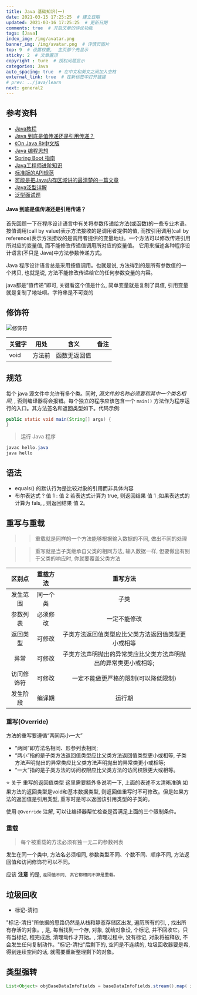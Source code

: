 ```yaml
---
title: Java 基础知识(一)
date: 2021-03-15 17:25:25  # 建立日期
updated: 2021-03-16 17:25:25  # 更新日期
comments: true  # 开启文章的评论功能
tags: [Java]
index_img: /img/avatar.png
banner_img: /img/avatar.png  # 详情页图片
top: 9  # 设置权重,  主页那个先显示
sticky: 2  # 文章置顶
copyright : ture  # 授权问题显示
categories: Java
auto_spacing: true  # 在中文和英文之间加入空格
external_link: true  # 在新标签中打开链接
# prev: ../java/learn
next: general2
---
```

<!-- [[toc]]  # 在页面显示目录 -->

## 参考资料

- [Java教程](http://c.biancheng.net/java/)
- [Java 到底是值传递还是引用传递？](https://www.zhihu.com/question/31203609)
- [《On Java 8》中文版](https://lingcoder.github.io/OnJava8/#/)
- [Java 编程思想](https://wizardforcel.gitbooks.io/thinking-in-java/content/)
- [Spring Boot 指南](https://snailclimb.gitee.io/springboot-guide/#/)
- [Java工程师进阶知识](https://adjava.netlify.app/#/)
- [标准版的API规范](http://jdk8_api.dev.jcstaff.club/)
- [可能是把Java内存区域讲的最清楚的一篇文章](https://github.com/Snailclimb/JavaGuide/blob/3965c02cc0f294b0bd3580df4868d5e396959e2e/Java%E7%9B%B8%E5%85%B3/%E5%8F%AF%E8%83%BD%E6%98%AF%E6%8A%8AJava%E5%86%85%E5%AD%98%E5%8C%BA%E5%9F%9F%E8%AE%B2%E7%9A%84%E6%9C%80%E6%B8%85%E6%A5%9A%E7%9A%84%E4%B8%80%E7%AF%87%E6%96%87%E7%AB%A0.md)
- [Java泛型详解](https://www.cnblogs.com/Blue-Keroro/p/8875898.html)
- [泛型面试题](https://cloud.tencent.com/developer/article/1033693)

#### Java 到底是值传递还是引用传递？

首先回顾一下在程序设计语言中有关将参数传递给方法(或函数)的一些专业术语。按值调用(call by value)表示方法接收的是调用者提供的值, 而按引用调用(call by reference)表示方法接收的是调用者提供的变量地址。一个方法可以修改传递引用所对应的变量值, 而不能修改传递值调用所对应的变量值。 它用来描述各种程序设计语言(不只是 Java)中方法参数传递方式。

Java 程序设计语言总是采用按值调用。也就是说, 方法得到的是所有参数值的一个拷贝, 也就是说, 方法不能修改传递给它的任何参数变量的内容。

java都是“值传递”即可,  关键看这个值是什么, 简单变量就是复制了具值, 引用变量就是复制了地址呗。字符串是不可变的

## 修饰符

![修饰符](/img/xiushifu.png)

关键字|用处|含义|备注
:---|:--:|:---:|:---:
void|方法前|函数无返回值|

## 规范

每个 java 源文件中允许有多个类。同时,  *源文件的名称必须要和其中一个类名相同*, , 否则编译器将会报错。每个独立的程序应该包含一个 `main()` 方法作为程序运行的入口。其方法签名和返回类型如下。代码示例:
```java
public static void main(String[] args) {
}
```

> 运行 Java 程序
```java
javac hello.java
java hello
```

## 语法

- equals() 的默认行为是比较对象的引用而非具体内容
- 布尔表达式 ? 值 1 : 值 2
若表达式计算为 true,  则返回结果 值 1 ;如果表达式的计算为 fals, , 则返回结果 值 2。

## 重写与重载

>> 重载就是同样的一个方法能够根据输入数据的不同, 做出不同的处理

>> 重写就是当子类继承自父类的相同方法, 输入数据一样, 但要做出有别于父类的响应时, 你就要覆盖父类方法

区别点	|重载方法	|重写方法
:--:|:--:|:--:
发生范围	|同一个类	|子类
参数列表	|必须修改	|一定不能修改
返回类型	|可修改	|子类方法返回值类型应比父类方法返回值类型更小或相等
异常	|可修改	|子类方法声明抛出的异常类应比父类方法声明抛出的异常类更小或相等;
访问修饰符	|可修改	|一定不能做更严格的限制(可以降低限制)
发生阶段	|编译期	|运行期

### 重写(Override)

方法的重写要遵循“两同两小一大”

- “两同”即方法名相同、形参列表相同;
- “两小”指的是子类方法返回值类型应比父类方法返回值类型更小或相等, 子类方法声明抛出的异常类应比父类方法声明抛出的异常类更小或相等;
- “一大”指的是子类方法的访问权限应比父类方法的访问权限更大或相等。

⭐️ 关于 重写的返回值类型 这里需要额外多说明一下, 上面的表述不太清晰准确:如果方法的返回类型是void和基本数据类型, 则返回值重写时不可修改。但是如果方法的返回值是引用类型, 重写时是可以返回该引用类型的子类的。

使用 `@Override` 注解, 可以让编译器帮忙检查是否满足上面的三个限制条件。

### 重载
> 每个被重载的方法必须有独一无二的参数列表

发生在同一个类中, 方法名必须相同, 参数类型不同、个数不同、顺序不同, 方法返回值和访问修饰符可以不同。

应该 **注意** 的是, `返回值不同, 其它都相同不算是重载。`

## 垃圾回收
- 标记-清扫

"标记-清扫"所依据的思路仍然是从栈和静态存储区出发,  遍历所有的引, , 找出所有存活的对象。, 是, 每当找到一个存, 对象, 就给对象设, 个标记, 并不回收它。只有当标记, 程完成后, 清理动作才开始。, 清理过程中, 没有标记, 对象将被释放, 不会发生任何复制动作。"标记-清扫"后剩下的, 空间是不连续的, 垃圾回收器要是希, 得到连续空间的话, 就需要重新整理剩下的对象。

## 类型强转

```java
List<Object> objBaseDataInfoFields = baseDataInfoFields.stream().map( it -> (Object)it).collect(Collectors.toList());
```